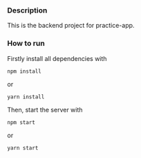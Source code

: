 ### Description

This is the backend project for practice-app.

  

### How to run
Firstly install all dependencies with

    npm install
or

    yarn install

Then, start the server with

    npm start
or

    yarn start
